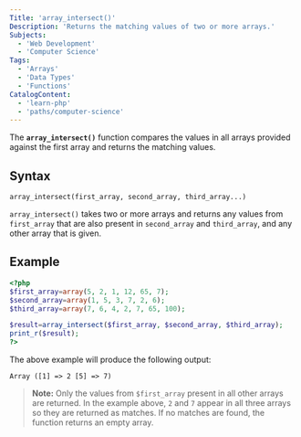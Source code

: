 ```yaml
---
Title: 'array_intersect()'
Description: 'Returns the matching values of two or more arrays.'
Subjects:
  - 'Web Development'
  - 'Computer Science'
Tags:
  - 'Arrays'
  - 'Data Types'
  - 'Functions'
CatalogContent:
  - 'learn-php'
  - 'paths/computer-science'
---
```


The **`array_intersect()`** function compares the values in all arrays provided against the first array and returns the matching values.

## Syntax

```pseudo
array_intersect(first_array, second_array, third_array...)
```

`array_intersect()` takes two or more arrays and returns any values from `first_array` that are also present in `second_array` and `third_array`, and any other array that is given.

## Example

```php
<?php
$first_array=array(5, 2, 1, 12, 65, 7);
$second_array=array(1, 5, 3, 7, 2, 6);
$third_array=array(7, 6, 4, 2, 7, 65, 100);

$result=array_intersect($first_array, $second_array, $third_array);
print_r($result);
?>
```

The above example will produce the following output:

```shell
Array ([1] => 2 [5] => 7)
```

> **Note:** Only the values from `$first_array` present in all other arrays are returned. In the example above, `2` and `7` appear in all three arrays so they are returned as matches. If no matches are found, the function returns an empty array.
